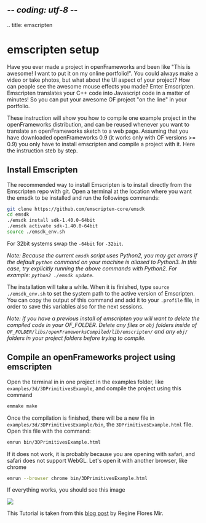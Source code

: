 ## -*- coding: utf-8 -*-
.. title: emscripten

emscripten setup
===========

Have you ever made a project in openFrameworks and been like "This is awesome! I want to put it on my online portfolio!". You could always make a video or take photos, but what about the UI aspect of your project? How can people see the awesome mouse effects you made? Enter Emscripten. Emscripten translates your C++ code into Javascript code in a matter of minutes! So you can put your awesome OF project "on the line" in your portfolio.

These instruction will show you how to compile one example project in the openFrameworks distribution, and can be reused whenever you want to translate an openFrameworks sketch to a web page. Assuming that you have downloaded openFrameworks 0.9 (it works only with OF versions >= 0.9) you only have to install emscripten and compile a project with it. Here the instruction steb by step.

Install Emscripten
------------------

The recommended way to install Emscripten is to install directly from the Emscripten repo with git. 
Open a terminal at the location where you want the emsdk to be installed and run the followings commands:

```bash
git clone https://github.com/emscripten-core/emsdk
cd emsdk
./emsdk install sdk-1.40.0-64bit
./emsdk activate sdk-1.40.0-64bit
source ./emsdk_env.sh
```

For 32bit systems swap the `-64bit` for `-32bit`. 

_Note: Because the current `emsdk` script uses Python2, you may get errors if the default `python` command on your machine is aliased to Python3. In this case, try explicitly running the above commands with Python2. For example: `python2 ./emsdk update`._

The installation will take a while. When it is finished, type `source ./emsdk_env.sh` to set the system path to the active version of Emscripten. You can copy the output of this command and add it to your `.profile` file, in order to save this variables also for the next sessions.

_Note: If you have a previous install of emscripten you will want to delete the compiled code in your OF_FOLDER. Delete any files or `obj` folders inside of `OF_FOLDER/libs/openFrameworksCompiled/lib/emscripten/` and any `obj/` folders in your project folders before trying to compile._

Compile an openFrameworks project using emscripten
--------------------------------------

Open the terminal in in one project in the examples folder, like `examples/3d/3DPrimitivesExample`, and compile the project using this command

```bash
emmake make
```

Once the compilation is finished, there will be a new file in `examples/3d/3DPrimitivesExample/bin`, the `3DPrimitivesExample.html` file. Open this file with the command:

```bash
emrun bin/3DPrimitivesExample.html
```

If it does not work, it is probably because you are opening with safari, and safari does not support WebGL. Let's open it with another browser, like chrome

```bash
emrun --browser chrome bin/3DPrimitivesExample.html
```
If everything works, you should see this image

![](3dprimitives.png)

This Tutorial is taken from this [blog post](http://www.reginafloresmir.com/blog/2015/5/14/openframeworks-on-the-line) by Regine Flores Mir.


